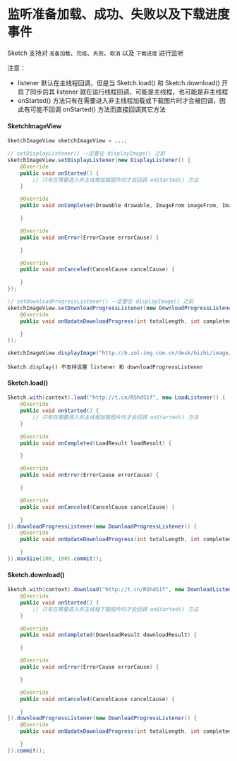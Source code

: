 # 监听准备加载、成功、失败以及下载进度事件

Sketch 支持对 `准备加载`、`完成`、`失败`、`取消` 以及 `下载进度` 进行监听

注意：
* listener 默认在主线程回调，但是当 Sketch.load() 和 Sketch.download() 开启了同步后其 listener 就在运行线程回调，可能是主线程，也可能是非主线程
* onStarted() 方法只有在需要进入非主线程加载或下载图片时才会被回调，因此有可能不回调 onStarted() 方法而直接回调其它方法

#### SketchImageView

```java
SketchImageView sketchImageView = ...;

// setDisplayListener() 一定要在 displayImage() 之前
sketchImageView.setDisplayListener(new DisplayListener() {
    @Override
    public void onStarted() {
        // 只有在需要进入非主线程加载图片时才会回调 onStarted() 方法
    }

    @Override
    public void onCompleted(Drawable drawable, ImageFrom imageFrom, ImageAttrs imageAttrs) {

    }

    @Override
    public void onError(ErrorCause errorCause) {

    }

    @Override
    public void onCanceled(CancelCause cancelCause) {

    }
});

// setDownloadProgressListener() 一定要在 displayImage() 之前
sketchImageView.setDownloadProgressListener(new DownloadProgressListener() {
    @Override
    public void onUpdateDownloadProgress(int totalLength, int completedLength) {

    }
});

sketchImageView.displayImage("http://b.zol-img.com.cn/desk/bizhi/image/4/1366x768/1387347695254.jpg");
```

``Sketch.display() 不支持设置 listener 和 downloadProgressListener``

#### Sketch.load()

```java
Sketch.with(context).load("http://t.cn/RShdS1f", new LoadListener() {
    @Override
    public void onStarted() {
        // 只有在需要进入非主线程加载图片时才会回调 onStarted() 方法
    }

    @Override
    public void onCompleted(LoadResult loadResult) {

    }

    @Override
    public void onError(ErrorCause errorCause) {

    }

    @Override
    public void onCanceled(CancelCause cancelCause) {

    }
}).downloadProgressListener(new DownloadProgressListener() {
    @Override
    public void onUpdateDownloadProgress(int totalLength, int completedLength) {

    }
}).maxSize(100, 100).commit();
```

#### Sketch.download()

```java
Sketch.with(context).download("http://t.cn/RShdS1f", new DownloadListener() {
    @Override
    public void onStarted() {
        // 只有在需要进入非主线程下载图片时才会回调 onStarted() 方法
    }

    @Override
    public void onCompleted(DownloadResult downloadResult) {

    }

    @Override
    public void onError(ErrorCause errorCause) {

    }

    @Override
    public void onCanceled(CancelCause cancelCause) {

    }
}).downloadProgressListener(new DownloadProgressListener() {
    @Override
    public void onUpdateDownloadProgress(int totalLength, int completedLength) {

    }
}).commit();
```
